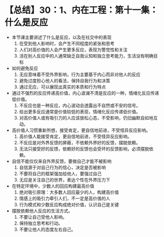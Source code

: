 # 【总结】30：1、内在工程：第十一集：什么是反应

-   本节课主要讲述了什么是反应，以及在社交中的表现
    1.  在受到他人影响时，会产生不同程度的紧张和思考
    2.  人们对高价值的人会产生更多反应，表现为警觉性和关注
    3.  活在别人反应中的人通常缺乏自我认知和独立思考能力，生活没有明确目标
-   如何避免反应
    1.  无应意味着不受外界影响，行为主要基于内心而非对他人的反应
    2.  避免过度担心他人的看法，保持自我行为和决策
    3.  通过无应，可以展现出真实的本质和行为特点
-   通过不强烈的反应传递高价值，内心波澜不清是反应的一种，情绪化反应传递低价值。
    1.  不反应也是一种反应，内心波动会透露出不自然或不安的信号。
    2.  给出更多反应通常是价值较低的表现，情绪化反应传递低价值。
    3.  对高价值人或有吸引力的人应该放松心态，不受影响，仍旧幽默自如地互动。
-   高价值人习惯重新所想，接受肯定，更自信地前进，不受怪异反应影响。
    1.  高价值人能接受肯定，更自信地前进，不受怪异反应影响。
    2.  不反应是对外界反馈的屏蔽，不依赖外界好的反馈，摆脱依赖。
    3.  无法只接受好的反馈，依赖好的反馈也会受坏的反馈影响，必须摆脱依赖。
-   自信不能仅仅来自外界反馈，要做自己才能不被影响
    1.  自信源于对自己行为的信心，决定是否被影响
    2.  不要将自己的框架强加给他人，要强过自己
    3.  无应是关注自己的世界，表达个性在外界压力下
-   在特定环境中，少数人的回应构建最高价值
    1.  绝对吸引原理：大多数人回应最少的人，构建高价值
    2.  情感上的吸引力牵引人们，不一定是高价值的人
    3.  行为模式和少数反应构成绝对价值，认识自己是关键
-   摆脱依赖他人反应的生活方式。
    1.  不要让自己受他人影响。
    2.  保持独立思考和行动。
    3.  不要让他人的态度左右自己。